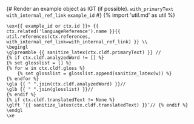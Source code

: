 {# 
  Render an example object as IGT (if possible). 
  `with_primaryText`
  `with_internal_ref_link`
  `example_id`
#}
{% import 'util.md' as util %}
```{=latex}
\ex<{{ example_id or ctx.id }}> {{ ctx.related('languageReference').name }}{{ util.references(ctx.references, with_internal_ref_link=with_internal_ref_link) }} \\
\begingl
\glpreamble {{ sanitize_latex(ctx.cldf.primaryText) }} //
{% if ctx.cldf.analyzedWord != [] %}
{% set glosslist = [] %}
{% for w in ctx.cldf.gloss %}
    {% set glosslist = glosslist.append(sanitize_latex(w)) %}
{% endfor %}
\gla {{ " ".join(ctx.cldf.analyzedWord) }}//
\glb {{ " ".join(glosslist) }}//
{% endif %}
{% if ctx.cldf.translatedText != None %}
\glft ‘{{ sanitize_latex(ctx.cldf.translatedText) }}’// {% endif %} 
\endgl 
\xe
```